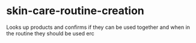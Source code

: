 # skin-care-routine-creation
Looks up products and confirms if they can be used together and when in the routine they should be used erc
